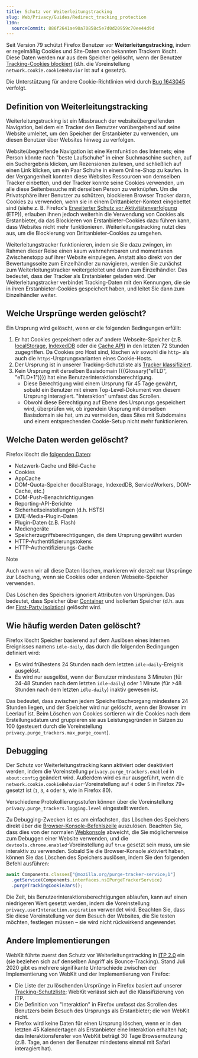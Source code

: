 ```yaml
---
title: Schutz vor Weiterleitungstracking
slug: Web/Privacy/Guides/Redirect_tracking_protection
l10n:
  sourceCommit: 886f2641ae90a70858c5e7d0d20959c70ee44d9d
---
```


Seit Version 79 schützt Firefox Benutzer vor **Weiterleitungstracking**, indem er regelmäßig Cookies und Site-Daten von bekannten Trackern löscht. Diese Daten werden nur aus dem Speicher gelöscht, wenn der Benutzer [Tracking-Cookies blockiert](/de/docs/Web/Privacy/Guides/Storage_Access_Policy) (d.h. die Voreinstellung `network.cookie.cookieBehavior` ist auf `4` gesetzt).

Die Unterstützung für andere Cookie-Richtlinien wird durch [Bug 1643045](https://bugzil.la/1643045) verfolgt.

## Definition von Weiterleitungstracking

Weiterleitungstracking ist ein Missbrauch der websiteübergreifenden Navigation, bei dem ein Tracker den Benutzer vorübergehend auf seine Website umleitet, um den Speicher der Erstanbieter zu verwenden, um diesen Benutzer über Websites hinweg zu verfolgen.

Websiteübegreifende Navigation ist eine Kernfunktion des Internets; eine Person könnte nach "beste Laufschuhe" in einer Suchmaschine suchen, auf ein Suchergebnis klicken, um Rezensionen zu lesen, und schließlich auf einen Link klicken, um ein Paar Schuhe in einem Online-Shop zu kaufen. In der Vergangenheit konnten diese Websites Ressourcen von demselben Tracker einbetten, und der Tracker konnte seine Cookies verwenden, um alle diese Seitenbesuche mit derselben Person zu verknüpfen. Um die Privatsphäre ihrer Benutzer zu schützen, blockieren Browser Tracker daran, Cookies zu verwenden, wenn sie in einem Drittanbieter-Kontext eingebettet sind (siehe z. B. Firefox's [Erweiterter Schutz vor Aktivitätenverfolgung](https://support.mozilla.org/en-US/kb/enhanced-tracking-protection-firefox-desktop) (ETP)), erlauben ihnen jedoch weiterhin die Verwendung von Cookies als Erstanbieter, da das Blockieren von Erstanbieter-Cookies dazu führen kann, dass Websites nicht mehr funktionieren. Weiterleitungstracking nutzt dies aus, um die Blockierung von Drittanbieter-Cookies zu umgehen.

Weiterleitungstracker funktionieren, indem sie Sie dazu zwingen, im Rahmen dieser Reise einen kaum wahrnehmbaren und momentanen Zwischenstopp auf ihrer Website einzulegen. Anstatt also direkt von der Bewertungsseite zum Einzelhändler zu navigieren, werden Sie zunächst zum Weiterleitungstracker weitergeleitet und dann zum Einzelhändler. Das bedeutet, dass der Tracker als Erstanbieter geladen wird. Der Weiterleitungstracker verbindet Tracking-Daten mit den Kennungen, die sie in ihren Erstanbieter-Cookies gespeichert haben, und leitet Sie dann zum Einzelhändler weiter.

## Welche Ursprünge werden gelöscht?

Ein Ursprung wird gelöscht, wenn er die folgenden Bedingungen erfüllt:

1. Er hat Cookies gespeichert oder auf andere Webseite-Speicher (z.B. [localStorage](/de/docs/Web/API/Web_Storage_API), [IndexedDB](/de/docs/Web/API/IndexedDB_API) oder die [Cache API](/de/docs/Web/API/CacheStorage)) in den letzten 72 Stunden zugegriffen. Da Cookies pro Host sind, löschen wir sowohl die `http`- als auch die `https`-Ursprungsvarianten eines Cookie-Hosts.
2. Der Ursprung ist in unserer Tracking-Schutzliste als [Tracker klassifiziert](/de/docs/Web/Privacy/Guides/Storage_Access_Policy#tracking_protection_explained).
3. Kein Ursprung mit derselben Basisdomain ({{Glossary("eTLD", "eTLD+1")}}) hat eine Benutzerinteraktionsberechtigung.
   - Diese Berechtigung wird einem Ursprung für 45 Tage gewährt, sobald ein Benutzer mit einem Top-Level-Dokument von diesem Ursprung interagiert. "Interaktion" umfasst das Scrollen.
   - Obwohl diese Berechtigung auf Ebene des Ursprungs gespeichert wird, überprüfen wir, ob irgendein Ursprung mit derselben Basisdomain sie hat, um zu vermeiden, dass Sites mit Subdomains und einem entsprechenden Cookie-Setup nicht mehr funktionieren.

## Welche Daten werden gelöscht?

Firefox löscht die [folgenden Daten](https://searchfox.org/firefox-main/rev/9767e215f62521af8168bfb6fb4275755868f0db/toolkit/components/antitracking/PurgeTrackerService.jsm#209-225):

- Netzwerk-Cache und Bild-Cache
- Cookies
- AppCache
- DOM-Quota-Speicher (localStorage, IndexedDB, ServiceWorkers, DOM-Cache, etc.)
- DOM-Push-Benachrichtigungen
- Reporting-API-Berichte
- Sicherheitseinstellungen (d.h. HSTS)
- EME-Media-Plugin-Daten
- Plugin-Daten (z.B. Flash)
- Mediengeräte
- Speicherzugriffsberechtigungen, die dem Ursprung gewährt wurden
- HTTP-Authentifizierungstokens
- HTTP-Authentifizierungs-Cache

> [!NOTE]
> Auch wenn wir all diese Daten löschen, markieren wir derzeit nur Ursprünge zur Löschung, wenn sie Cookies oder anderen Webseite-Speicher verwenden.

Das Löschen des Speichers ignoriert Attributen von Ursprüngen. Das bedeutet, dass Speicher über [Container](https://wiki.mozilla.org/Security/Contextual_Identity_Project/Containers) und isolierten Speicher (d.h. aus der [First-Party Isolation](/de/docs/Mozilla/Add-ons/WebExtensions/API/cookies#first-party_isolation)) gelöscht wird.

## Wie häufig werden Daten gelöscht?

Firefox löscht Speicher basierend auf dem Auslösen eines internen Ereignisses namens `idle-daily`, das durch die folgenden Bedingungen definiert wird:

- Es wird frühestens 24 Stunden nach dem letzten `idle-daily`-Ereignis ausgelöst.
- Es wird nur ausgelöst, wenn der Benutzer mindestens 3 Minuten (für 24-48 Stunden nach dem letzten `idle-daily`) oder 1 Minute (für >48 Stunden nach dem letzten `idle-daily`) inaktiv gewesen ist.

Das bedeutet, dass zwischen jedem Speicherlöschvorgang mindestens 24 Stunden liegen, und der Speicher wird nur gelöscht, wenn der Browser im Leerlauf ist. Beim Löschen von Cookies sortieren wir die Cookies nach dem Erstellungsdatum und gruppieren sie aus Leistungsgründen in Sätzen zu 100 (gesteuert durch die Voreinstellung `privacy.purge_trackers.max_purge_count`).

## Debugging

Der Schutz vor Weiterleitungstracking kann aktiviert oder deaktiviert werden, indem die Voreinstellung `privacy.purge_trackers.enabled` in `about:config` geändert wird. Außerdem wird es nur ausgeführt, wenn die `network.cookie.cookieBehavior`-Voreinstellung auf `4` oder `5` in Firefox 79+ gesetzt ist (`1`, `3`, `4` oder `5`, wie in Firefox 80).

Verschiedene Protokollierungsstufen können über die Voreinstellung `privacy.purge_trackers.logging.level` eingestellt werden.

Zu Debugging-Zwecken ist es am einfachsten, das Löschen des Speichers direkt über die [Browser-Konsole-Befehlszeile](https://firefox-source-docs.mozilla.org/devtools-user/browser_console/index.html#browser-console-command-line) auszulösen. Beachten Sie, dass dies von der normalen [Webkonsole](https://firefox-source-docs.mozilla.org/devtools-user/web_console/index.html) abweicht, die Sie möglicherweise zum Debuggen einer Website verwenden, und die `devtools.chrome.enabled`-Voreinstellung auf `true` gesetzt sein muss, um sie interaktiv zu verwenden. Sobald Sie die Browser-Konsole aktiviert haben, können Sie das Löschen des Speichers auslösen, indem Sie den folgenden Befehl ausführen:

```js
await Components.classes["@mozilla.org/purge-tracker-service;1"]
  .getService(Components.interfaces.nsIPurgeTrackerService)
  .purgeTrackingCookieJars();
```

Die Zeit, bis Benutzerinteraktionsberechtigungen ablaufen, kann auf einen niedrigeren Wert gesetzt werden, indem die Voreinstellung `privacy.userInteraction.expiration` verwendet wird. Beachten Sie, dass Sie diese Voreinstellung vor dem Besuch der Websites, die Sie testen möchten, festlegen müssen – sie wird nicht rückwirkend angewendet.

## Andere Implementierungen

WebKit führte zuerst den Schutz vor Weiterleitungstracking in [ITP 2.0](https://webkit.org/blog/8311/intelligent-tracking-prevention-2-0/) ein (sie beziehen sich auf denselben Angriff als Bounce-Tracking). Stand Juli 2020 gibt es mehrere signifikante Unterschiede zwischen der Implementierung von WebKit und der Implementierung von Firefox:

- Die Liste der zu löschenden Ursprünge in Firefox basiert auf unserer [Tracking-Schutzliste](/de/docs/Web/Privacy/Guides/Storage_Access_Policy#tracking_protection_explained); WebKit verlässt sich auf die Klassifizierung von ITP.
- Die Definition von "Interaktion" in Firefox umfasst das Scrollen des Benutzers beim Besuch des Ursprungs als Erstanbieter; die von WebKit nicht.
- Firefox wird keine Daten für einen Ursprung löschen, wenn er in den letzten 45 Kalendertagen als Erstanbieter eine Interaktion erhalten hat; das Interaktionsfenster von WebKit beträgt 30 Tage Browsernutzung (z.B. Tage, an denen der Benutzer mindestens einmal mit Safari interagiert hat).
